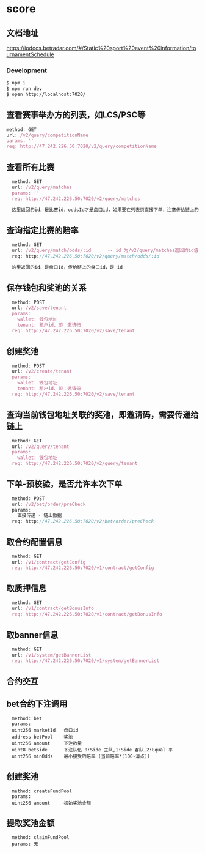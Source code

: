 # score

## 文档地址
 https://iodocs.betradar.com/#/Static%20sport%20event%20information/tournamentSchedule

### Development
```bash
$ npm i
$ npm run dev
$ open http://localhost:7020/
```


## 查看赛事举办方的列表，如LCS/PSC等
```js
method: GET
url: /v2/query/competitionName
params: ''
req: http://47.242.226.50:7020/v2/query/competitionName
```

## 查看所有比赛
```js
  method: GET
  url: /v2/query/matches
  params: ''
  req: http://47.242.226.50:7020/v2/query/matches

  这里返回的id，是比赛id，oddsId才是盘口id，如果要在列表页直接下单，注意传给链上的盘口id，必须是oddsId
```

## 查询指定比赛的赔率
```js
  method: GET
  url: /v2/query/match/odds/:id      -- id 为/v2/query/matches返回的id值
  req: http://47.242.226.50:7020/v2/query/match/odds/:id

  这里返回的id，是盘口Id，传给链上的盘口id，是 id

```

## 保存钱包和奖池的关系
```js
  method: POST
  url: /v2/save/tenant
  params: 
    wallet: 钱包地址
    tenant: 租户id、即：邀请码
  req: http://47.242.226.50:7020/v2/save/tenant
```

## 创建奖池
```js
  method: POST
  url: /v2/create/tenant
  params: 
    wallet: 钱包地址
    tenant: 租户id、即：邀请码
  req: http://47.242.226.50:7020/v2/save/tenant
```

## 查询当前钱包地址关联的奖池，即邀请码，需要传递给链上
```js
  method: GET
  url: /v2/query/tenant
  params: 
    wallet: 钱包地址
  req: http://47.242.226.50:7020/v2/query/tenant
```

## 下单-预校验，是否允许本次下单
```js
  method: POST
  url: /v2/bet/order/preCheck
  params: 
    直接传递 - 链上数据
  req: http://47.242.226.50:7020/v2/bet/order/preCheck
```

## 取合约配置信息
```js
  method: GET
  url: /v1/contract/getConfig
  req: http://47.242.226.50:7020/v1/contract/getConfig
```

## 取质押信息
```js
  method: GET
  url: /v1/contract/getBonusInfo
  req: http://47.242.226.50:7020/v1/contract/getBonusInfo
```

## 取banner信息
```js
  method: GET
  url: /v1/system/getBannerList
  req: http://47.242.226.50:7020/v1/system/getBannerList
```


## 合约交互
## bet合约下注调用
```contract
  method: bet
  params:
  uint256 marketId   盘口id
  address betPool    奖池
  uint256 amount     下注数量
  uint8 betSide      下注队伍 0:Side 主队,1:Side 客队,2:Equal 平
  uint256 minOdds    最小接受的赔率 (当前赔率*(100-滑点))
```

## 创建奖池
```contract
  method: createFundPool
  params:
  uint256 amount     初始奖池金额
```

## 提取奖池金额
```contract
  method: claimFundPool
  params: 无
```